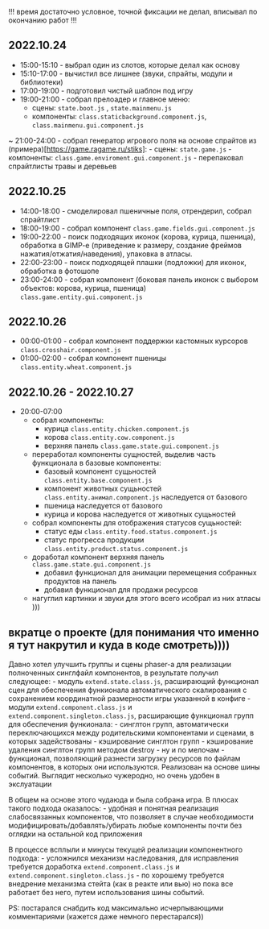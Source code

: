 !!! время достаточно условное, точной фиксации не делал, вписывал по окончанию работ !!!

## 2022.10.24
- 15:00-15:10 - выбрал один из слотов, которые делал как основу
- 15:10-17:00 - вычистил все лишнее (звуки, спрайты, модули и библиотеки)
- 17:00-19:00 - подготовил чистый шаблон под игру
- 19:00-21:00 - собрал прелоадер и главное меню: 
    - сцены: `state.boot.js` , `state.mainmenu.js`
    - компоненты: `class.staticbackground.component.js`, `class.mainmenu.gui.component.js`

~ 21:00-24:00 - собрал генератор игрового поля на основе спрайтов из (примера)[https://game.ragame.ru/stiks]:
    - сцены: `state.game.js`
    - компоненты: `class.game.enviroment.gui.component.js`
    - перепаковал спрайтлисты травы и деревьев

## 2022.10.25
- 14:00-18:00 - смоделировал пшеничные поля, отрендерил, собрал спрайтлист
- 18:00-19:00 - собрал компонент `class.game.fields.gui.component.js`
- 19:00-22:00 - поиск подходящих иконок (корова, курица, пшеница), обработка в GIMP-e (приведение к размеру, создание фреймов нажатия/отжатия/наведения), упаковка в атласы.
- 22:00-23:00 - поиск подходящей плашки (подложки) для иконок, обработка в фотошопе
- 23:00-24:00 - собрал компонент (боковая панель иконок с выбором объектов: корова, курица, пшеница) `class.game.entity.gui.component.js`

## 2022.10.26
- 00:00-01:00 - собрал компонент поддержки кастомных курсоров `class.crosshair.component.js`
- 01:00-02:00 - собрал компонент пшеницы `class.entity.wheat.component.js`

## 2022.10.26 - 2022.10.27
- 20:00-07:00 
    - собрал компоненты:
        - курица `class.entity.chicken.component.js`
        - корова `class.entity.cow.component.js`
        - верхняя панель `class.game.state.gui.component.js`
    - переработал компоненты сущностей, выделив часть функционала в базовые компоненты:
        - базовый компонент сущьностей `class.entity.base.component.js`
        - компонент животных сущьностей `class.entity.анимал.component.js` наследуется от базового
        - пшеница наследуется от базового
        - курица и корова наследуется от животных сущьностей
    - собрал компоненты для отображения статусов сущьностей:
        - статус еды `class.entity.food.status.component.js`
        - статус прогресса продукции `class.entity.product.status.component.js`
    - доработал компонент верхняя панель `class.game.state.gui.component.js`
        - добавил функционал для анимации перемещения собранных продуктов на панель
        - добавил функционал для продажи ресурсов
    - нагуглил картинки и звуки для этого всего исобрал из них атласы )))

## вкратце о проекте (для понимания что именно я тут накрутил и куда в коде смотреть))))
Давно хотел улучшить группы и сцены phaser-а для реализации полноченных синглфайл компонентов, в результате получил следующее:
    - модуль `extend.state.class.js`, расширающий функционал сцен для обеспечения функионала автоматического скалирования с сохранением координатной размерности игры указанной в конфиге
    - модули `extend.component.class.js` и `extend.component.singleton.class.js`, расширающие функционал групп для обеспечения функионала:
        - синглтон групп, автоматически переключающихся между родительскими компонентами и сценами, в которых задействованы
        - кэширование синглтон групп
        - кэширование удаления синглтон групп методом destroy
        - ну и по мелочам
    - функционал, позволяющий разнести загрузку ресурсов по файлам компонентов, в которых они используются. Реализован на основе шины событий. Выглядит несколько чужеродно, но очень удобен в экслуатации

В общем на основе этого чудаюда и была собрана игра. 
В плюсах такого подхода оказалось:
    - удобная и понятная реализация слабосвязанных компонентов, что позволяет в случае необходимости модифицировать/добавлять/убирать любые компоненты почти без оглядки на остальной код приложения


В процессе всплыли и минусы текущей реализации компонентного подхода:
    - усложнился механизм наследования, для исправления требуется доработка `extend.component.class.js` и `extend.component.singleton.class.js`
    - по хорошему требуется внедрение механизма стейта (как в реакте или вью) но пока все работает без него, путем использования шины событий.


PS: постарался снабдить код максимально исчерпывающими комментариями (кажется даже немного перестарался))



